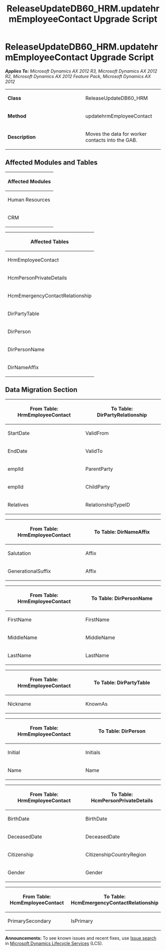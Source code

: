 ﻿---
title: ReleaseUpdateDB60_HRM.updatehrmEmployeeContact Upgrade Script
TOCTitle: ReleaseUpdateDB60_HRM.updatehrmEmployeeContact Upgrade Script
ms:assetid: afc632d2-4d88-c4ca-ddf4-f315e16310fb
ms:mtpsurl: https://msdn.microsoft.com/en-us/library/JJ686589(v=AX.60)
ms:contentKeyID: 49710544
ms.date: 05/18/2015
mtps_version: v=AX.60
---

# ReleaseUpdateDB60\_HRM.updatehrmEmployeeContact Upgrade Script 


_**Applies To:** Microsoft Dynamics AX 2012 R3, Microsoft Dynamics AX 2012 R2, Microsoft Dynamics AX 2012 Feature Pack, Microsoft Dynamics AX 2012_

<table>
<colgroup>
<col style="width: 50%" />
<col style="width: 50%" />
</colgroup>
<tbody>
<tr class="odd">
<td><p><strong>Class</strong></p></td>
<td><p>ReleaseUpdateDB60_HRM</p></td>
</tr>
<tr class="even">
<td><p><strong>Method</strong></p></td>
<td><p>updatehrmEmployeeContact</p></td>
</tr>
<tr class="odd">
<td><p><strong>Description</strong></p></td>
<td><p>Moves the data for worker contacts into the GAB.</p></td>
</tr>
</tbody>
</table>


## Affected Modules and Tables

<table>
<colgroup>
<col style="width: 100%" />
</colgroup>
<thead>
<tr class="header">
<th><p>Affected Modules</p></th>
</tr>
</thead>
<tbody>
<tr class="odd">
<td><p>Human Resources</p></td>
</tr>
<tr class="even">
<td><p>CRM</p></td>
</tr>
</tbody>
</table>


<table>
<colgroup>
<col style="width: 100%" />
</colgroup>
<thead>
<tr class="header">
<th><p>Affected Tables</p></th>
</tr>
</thead>
<tbody>
<tr class="odd">
<td><p>HrmEmployeeContact</p></td>
</tr>
<tr class="even">
<td><p>HcmPersonPrivateDetails</p></td>
</tr>
<tr class="odd">
<td><p>HcmEmergencyContactRelationship</p></td>
</tr>
<tr class="even">
<td><p>DirPartyTable</p></td>
</tr>
<tr class="odd">
<td><p>DirPerson</p></td>
</tr>
<tr class="even">
<td><p>DirPersonName</p></td>
</tr>
<tr class="odd">
<td><p>DirNameAffix</p></td>
</tr>
</tbody>
</table>


## Data Migration Section

<table>
<colgroup>
<col style="width: 50%" />
<col style="width: 50%" />
</colgroup>
<thead>
<tr class="header">
<th><p>From Table: HrmEmployeeContact</p></th>
<th><p>To Table: DirPartyRelationship</p></th>
</tr>
</thead>
<tbody>
<tr class="odd">
<td><p>StartDate</p></td>
<td><p>ValidFrom</p></td>
</tr>
<tr class="even">
<td><p>EndDate</p></td>
<td><p>ValidTo</p></td>
</tr>
<tr class="odd">
<td><p>emplId</p></td>
<td><p>ParentParty</p></td>
</tr>
<tr class="even">
<td><p>emplId</p></td>
<td><p>ChildParty</p></td>
</tr>
<tr class="odd">
<td><p>Relatives</p></td>
<td><p>RelationshipTypeID</p></td>
</tr>
</tbody>
</table>


<table>
<colgroup>
<col style="width: 50%" />
<col style="width: 50%" />
</colgroup>
<thead>
<tr class="header">
<th><p>From Table: HrmEmployeeContact</p></th>
<th><p>To Table: DirNameAffix</p></th>
</tr>
</thead>
<tbody>
<tr class="odd">
<td><p>Salutation</p></td>
<td><p>Affix</p></td>
</tr>
<tr class="even">
<td><p>GenerationalSuffix</p></td>
<td><p>Affix</p></td>
</tr>
</tbody>
</table>


<table>
<colgroup>
<col style="width: 50%" />
<col style="width: 50%" />
</colgroup>
<thead>
<tr class="header">
<th><p>From Table: HrmEmployeeContact</p></th>
<th><p>To Table: DirPersonName</p></th>
</tr>
</thead>
<tbody>
<tr class="odd">
<td><p>FirstName</p></td>
<td><p>FirstName</p></td>
</tr>
<tr class="even">
<td><p>MiddleName</p></td>
<td><p>MiddleName</p></td>
</tr>
<tr class="odd">
<td><p>LastName</p></td>
<td><p>LastName</p></td>
</tr>
</tbody>
</table>


<table>
<colgroup>
<col style="width: 50%" />
<col style="width: 50%" />
</colgroup>
<thead>
<tr class="header">
<th><p>From Table: HrmEmployeeContact</p></th>
<th><p>To Table: DirPartyTable</p></th>
</tr>
</thead>
<tbody>
<tr class="odd">
<td><p>Nickname</p></td>
<td><p>KnownAs</p></td>
</tr>
</tbody>
</table>


<table>
<colgroup>
<col style="width: 50%" />
<col style="width: 50%" />
</colgroup>
<thead>
<tr class="header">
<th><p>From Table: HrmEmployeeContact</p></th>
<th><p>To Table: DirPerson</p></th>
</tr>
</thead>
<tbody>
<tr class="odd">
<td><p>Initial</p></td>
<td><p>Initials</p></td>
</tr>
<tr class="even">
<td><p>Name</p></td>
<td><p>Name</p></td>
</tr>
</tbody>
</table>


<table>
<colgroup>
<col style="width: 50%" />
<col style="width: 50%" />
</colgroup>
<thead>
<tr class="header">
<th><p>From Table: HrmEmployeeContact</p></th>
<th><p>To Table: HcmPersonPrivateDetails</p></th>
</tr>
</thead>
<tbody>
<tr class="odd">
<td><p>BirthDate</p></td>
<td><p>BirthDate</p></td>
</tr>
<tr class="even">
<td><p>DeceasedDate</p></td>
<td><p>DeceasedDate</p></td>
</tr>
<tr class="odd">
<td><p>Citizenship</p></td>
<td><p>CitizenshipCountryRegion</p></td>
</tr>
<tr class="even">
<td><p>Gender</p></td>
<td><p>Gender</p></td>
</tr>
</tbody>
</table>


<table>
<colgroup>
<col style="width: 50%" />
<col style="width: 50%" />
</colgroup>
<thead>
<tr class="header">
<th><p>From Table: HcmEmployeeContact</p></th>
<th><p>To Table: HcmEmergencyContactRelationship</p></th>
</tr>
</thead>
<tbody>
<tr class="odd">
<td><p>PrimarySecondary</p></td>
<td><p>IsPrimary</p></td>
</tr>
</tbody>
</table>

  
**Announcements:** To see known issues and recent fixes, use [Issue search](http://go.microsoft.com/fwlink/?linkid=389258) in [Microsoft Dynamics Lifecycle Services](http://go.microsoft.com/fwlink/?linkid=306505) (LCS).

